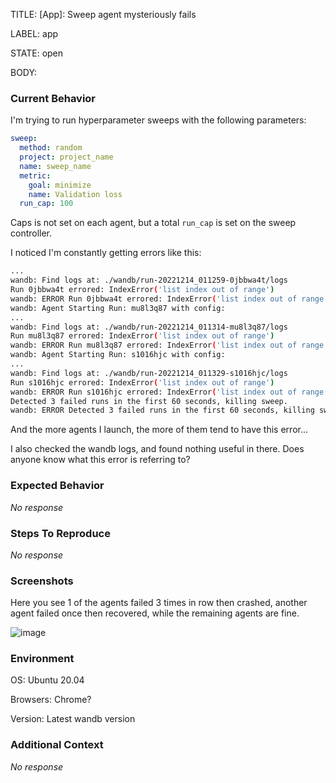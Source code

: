 TITLE:
[App]: Sweep agent mysteriously fails

LABEL:
app

STATE:
open

BODY:
### Current Behavior

I'm trying to run hyperparameter sweeps with the following parameters:

```yaml
sweep:
  method: random
  project: project_name
  name: sweep_name
  metric:
    goal: minimize
    name: Validation loss
  run_cap: 100
```
Caps is not set on each agent, but a total `run_cap` is set on the sweep controller.

I noticed I'm constantly getting errors like this:

```bash
...
wandb: Find logs at: ./wandb/run-20221214_011259-0jbbwa4t/logs
Run 0jbbwa4t errored: IndexError('list index out of range')
wandb: ERROR Run 0jbbwa4t errored: IndexError('list index out of range')
wandb: Agent Starting Run: mu8l3q87 with config:
...
wandb: Find logs at: ./wandb/run-20221214_011314-mu8l3q87/logs
Run mu8l3q87 errored: IndexError('list index out of range')
wandb: ERROR Run mu8l3q87 errored: IndexError('list index out of range')
wandb: Agent Starting Run: s1016hjc with config:
...
wandb: Find logs at: ./wandb/run-20221214_011329-s1016hjc/logs
Run s1016hjc errored: IndexError('list index out of range')
wandb: ERROR Run s1016hjc errored: IndexError('list index out of range')
Detected 3 failed runs in the first 60 seconds, killing sweep.
wandb: ERROR Detected 3 failed runs in the first 60 seconds, killing sweep.
```

And the more agents I launch, the more of them tend to have this error...

I also checked the wandb logs, and found nothing useful in there.
Does anyone know what this error is referring to?

### Expected Behavior

_No response_

### Steps To Reproduce

_No response_

### Screenshots

Here you see 1 of the agents failed 3 times in row then crashed, another agent failed once then recovered, while the remaining agents are fine.

![image](https://user-images.githubusercontent.com/36847796/207485634-62d8b59e-8012-4271-b4e6-e0a0e2824585.png)

### Environment

OS: Ubuntu 20.04

Browsers: Chrome?

Version: Latest wandb version


### Additional Context

_No response_

